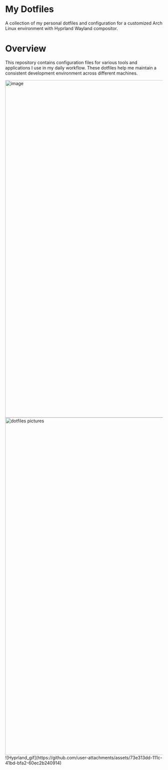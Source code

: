 # My Dotfiles

A collection of my personal dotfiles and configuration for a customized Arch Linux environment with Hyprland Wayland compositor.
# Overview

This repository contains configuration files for various tools and applications I use in my daily workflow. These dotfiles help me maintain a consistent development environment across different machines.


<img width="1919" height="1079" alt="image" src="https://github.com/user-attachments/assets/ce3410c8-6685-404b-8eeb-05f3687142ed" />
<img width="1919" height="1079" alt="dotfiles pictures" src="https://github.com/user-attachments/assets/5b489f12-3d66-4794-b48d-5e90dc8ac83b" />
![Hyprland_gif](https://github.com/user-attachments/assets/73e313dd-111c-41bd-bfa2-60ec2b240914)
